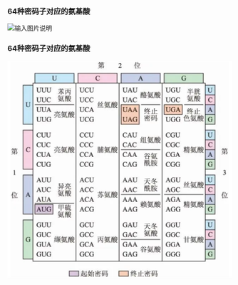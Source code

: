 ### 64种密码子对应的氨基酸
![输入图片说明](https://foruda.gitee.com/images/1692698117453830753/9ff1bebd_13275257.jpeg "t013ed7e1872a168db2.jpg")
### 64种密码子对应的氨基酸
![输入图片说明](../../picture/image5.png)